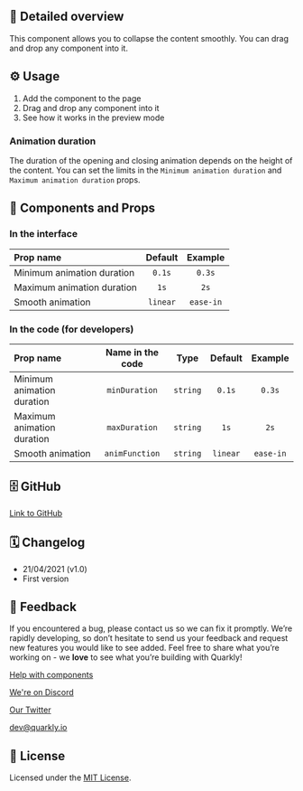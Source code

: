 ## 📖 Detailed overview

This component allows you to collapse the content smoothly. You can drag and drop any component into it.

## ⚙️ Usage

1.  Add the component to the page
2.  Drag and drop any component into it
3.  See how it works in the preview mode

### Animation duration

The duration of the opening and closing animation depends on the height of the content. You can set the limits in the `Minimum animation duration` and `Maximum animation duration` props.

## 🧩 Components and Props

### In the interface

| Prop name                  | Default  |  Example  |
| :------------------------- | :------: | :-------: |
| Minimum animation duration |  `0.1s`  |  `0.3s`   |
| Maximum animation duration |   `1s`   |   `2s`    |
| Smooth animation           | `linear` | `ease-in` |

### In the code (for developers)

| Prop name                  | Name in the code |   Type   | Default  |  Example  |
| :------------------------- | :--------------: | :------: | :------: | :-------: |
| Minimum animation duration |  `minDuration`   | `string` |  `0.1s`  |  `0.3s`   |
| Maximum animation duration |  `maxDuration`   | `string` |   `1s`   |   `2s`    |
| Smooth animation           |  `animFunction`  | `string` | `linear` | `ease-in` |

## 🗄 GitHub

[Link to GitHub](https://github.com/quarkly/community-kit/tree/master/src/Collapse)

## 🗓 Changelog

-   21/04/2021 (v1.0)
-   First version

## 📮 Feedback

If you encountered a bug, please contact us so we can fix it promptly. We’re rapidly developing, so don’t hesitate to send us your feedback and request new features you would like to see added. Feel free to share what you’re working on - we **love** to see what you’re building with Quarkly!

[Help with components](https://community.quarkly.io/c/requests/11)

[We're on Discord](https://discord.gg/SuF9vCMJGW)

[Our Twitter](https://twitter.com/quarklyapp)

[dev@quarkly.io](mailto:dev@quarkly.io)

## 📝 License

Licensed under the [MIT License](https://raw.githubusercontent.com/quarkly/community-kit/master/LICENSE).
